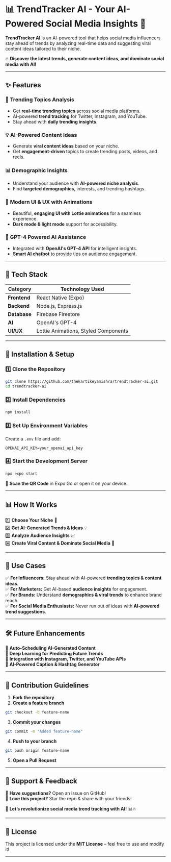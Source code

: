 # 📊 TrendTracker AI - Your AI-Powered Social Media Insights 🚀

**TrendTracker AI** is an AI-powered tool that helps social media influencers stay ahead of trends by analyzing real-time data and suggesting viral content ideas tailored to their niche.

🔥 **Discover the latest trends, generate content ideas, and dominate social media with AI!**

---

## **✨ Features**

### 📌 **Trending Topics Analysis**
- Get **real-time trending topics** across social media platforms.
- AI-powered **trend tracking** for Twitter, Instagram, and YouTube.
- Stay ahead with **daily trending insights**.

### 💡 **AI-Powered Content Ideas**
- Generate **viral content ideas** based on your niche.
- Get **engagement-driven** topics to create trending posts, videos, and reels.

### 📊 **Demographic Insights**
- Understand your audience with **AI-powered niche analysis**.
- Find **targeted demographics**, interests, and trending hashtags.

### 🎨 **Modern UI & UX with Animations**
- Beautiful, **engaging UI with Lottie animations** for a seamless experience.
- **Dark mode & light mode** support for accessibility.

### 🤖 **GPT-4 Powered AI Assistance**
- Integrated with **OpenAI's GPT-4 API** for intelligent insights.
- **Smart AI chatbot** to provide tips on audience engagement.

---


## **🔧 Tech Stack**
| **Category** | **Technology Used** |
|-------------|---------------------|
| **Frontend** | React Native (Expo) |
| **Backend** | Node.js, Express.js |
| **Database** | Firebase Firestore |
| **AI** | OpenAI's GPT-4 |
| **UI/UX** | Lottie Animations, Styled Components |

---

## **🚀 Installation & Setup**
### 1️⃣ Clone the Repository
```bash
git clone https://github.com/thekartikeyamishra/trendtracker-ai.git
cd trendtracker-ai
```

### 2️⃣ Install Dependencies
```bash
npm install
```

### 3️⃣ Set Up Environment Variables
Create a `.env` file and add:
```plaintext
OPENAI_API_KEY=your_openai_api_key
```

### 4️⃣ Start the Development Server
```bash
npx expo start
```

🚀 **Scan the QR Code** in Expo Go or open it on your device.

---

## **📊 How It Works**
1️⃣ **Choose Your Niche** 🎯  
2️⃣ **Get AI-Generated Trends & Ideas** 💡  
3️⃣ **Analyze Audience Insights** 📈  
4️⃣ **Create Viral Content & Dominate Social Media** 🚀  

---

## **🎯 Use Cases**
✅ **For Influencers:** Stay ahead with AI-powered **trending topics & content ideas**.  
✅ **For Marketers:** Get AI-based **audience insights** for engagement.  
✅ **For Brands:** Understand **demographics & viral trends** to enhance brand reach.  
✅ **For Social Media Enthusiasts:** Never run out of ideas with **AI-powered trend suggestions**.  

---

## **🛠️ Future Enhancements**
🔹 **Auto-Scheduling AI-Generated Content**  
🔹 **Deep Learning for Predicting Future Trends**  
🔹 **Integration with Instagram, Twitter, and YouTube APIs**  
🔹 **AI-Powered Caption & Hashtag Generator**  

---

## **🤝 Contribution Guidelines**
1. **Fork the repository**  
2. **Create a feature branch**  
```bash
git checkout -b feature-name
```
3. **Commit your changes**  
```bash
git commit -m "Added feature-name"
```
4. **Push to your branch**  
```bash
git push origin feature-name
```
5. **Open a Pull Request**  

---

## **📢 Support & Feedback**
💬 **Have suggestions?** Open an issue on GitHub!  
🌟 **Love this project?** Star the repo & share with your friends!  

🚀 **Let’s revolutionize social media trend tracking with AI!** 📊🔥  

---

## **📜 License**
This project is licensed under the **MIT License** – feel free to use and modify it!

---
